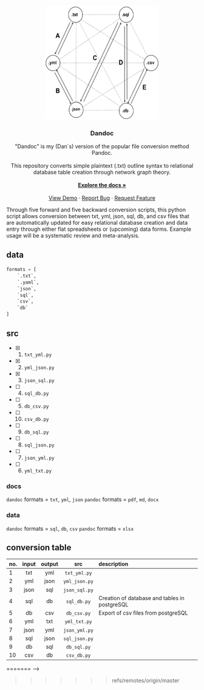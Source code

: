 <div align="center">
  <a href="https://github.com/dong-wkim/dandoc">
    <img src="img/logo.png" alt="Logo" width="300" height="300">
  </a>

  <h3 align="center">Dandoc</h3>

  <p align="center">
    "Dandoc" is my (Dan`s) version of the popular file conversion method Pandoc. <br />
    <br />
    This repository converts simple plaintext (.txt) outline syntax to relational database table creation through network graph theory.
    <br />
    <br />
    <a href="https://github.com/dong-wkim/dandoc"><strong>Explore the docs »</strong></a>
    <br />
    <br />
    <a href="https://github.com/dong-wkim/dandoc">View Demo</a>
    &middot;
    <a href="https://github.com/dong-wkim/dandoc/issues/new?labels=bug&template=bug-report---.md">Report Bug</a>
    &middot;
    <a href="https://github.com/dong-wkim/dandoc/issues/new?labels=enhancement&template=feature-request---.md">Request Feature</a>
  </p>
</div>
<!-- network graph for conversions here -->

Through five forward and five backward conversion scripts, this python script allows conversion between txt, yml, json, sql, db, and csv files that are automatically updated for easy relational database creation and data entry through either flat spreadsheets or (upcoming) data forms. Example usage will be a systematic review and meta-analysis.  

## data

```python
formats = [
    `.txt`, 
    `.yaml`, 
    `json`,
    `sql`,
    `csv`,
    `db` 
]
```

## src

- [X] 1. `txt_yml.py`
- [X] 2. `yml_json.py`
- [X] 3. `json_sql.py`
- [ ] 4. `sql_db.py`
- [ ] 5. `db_csv.py`
- [ ] 10. `csv_db.py`
- [ ] 9. `db_sql.py`
- [ ] 8. `sql_json.py`
- [ ] 7. `json_yml.py`
- [ ] 6. `yml_txt.py`

### docs

`dandoc` formats = `txt`, `yml`, `json`
`pandoc` formats = `pdf`, `md`, `docx`

### data

`dandoc` formats = `sql`, `db`, `csv`
`pandoc` formats = `xlsx`

## conversion table

| no. | input | output |     src      | description |
| :-- | :---: | :----: | :----------: | :---  |
| 1   |  txt  |  yml  | `txt_yml.py`  |  |
| 2   |  yml |  json  | `yml_json.py` |  |
| 3   |  json |  sql   | `json_sql.py`  |  |
| 4   |  sql  |   db   |  `sql_db.py`   | Creation of database and tables in postgreSQL |
| 5   |   db  |  csv   |  `db_csv.py`   | Export of csv files from postgreSQL |
| 6   | yml  |  txt   | `yml_txt.py`  |  |
| 7   | json  |  yml  | `json_yml.py` |  |
| 8   |  sql  |  json  | `sql_json.py`  |  |
| 9   |  db   |  sql   | `db_sql.py`    |  |
| 10  |  csv  |   db   | `csv_db.py`    |  |


<!-- Comments/notes:

Better to use psql or python for converting between JSON and CSV files?

<<<<<<< HEAD
Full paths to scripts:
"E:\20-29 projects\.github\repositories\dandoc\src\txt_yml.py"
"E:\20-29 projects\.github\repositories\dandoc\src\yml_json.py"
"E:\20-29 projects\.github\repositories\dandoc\src\json_sql.py"
"E:\20-29 projects\.github\repositories\dandoc\src\sql_db.py"
"E:\20-29 projects\.github\repositories\dandoc\src\db_csv.py"

"E:\20-29 projects\.github\repositories\dandoc\src\csv_db.py"
"E:\20-29 projects\.github\repositories\dandoc\src\db_sql.py"
"E:\20-29 projects\.github\repositories\dandoc\src\sql_json.py"
"E:\20-29 projects\.github\repositories\dandoc\src\json_yml.py"
"E:\20-29 projects\.github\repositories\dandoc\src\yml_txt.py"

-->
=======
-->
>>>>>>> refs/remotes/origin/master
